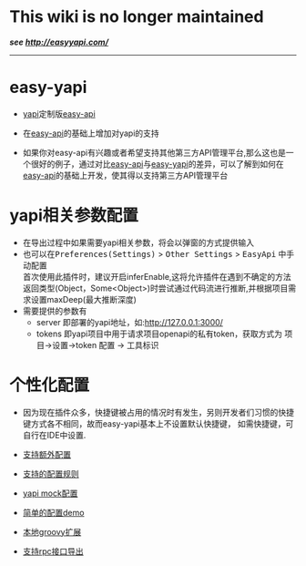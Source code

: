 # This wiki is no longer maintained

***see http://easyyapi.com/***

---

# easy-yapi

- [yapi](https://github.com/YMFE/yapi)定制版[easy-api](https://github.com/tangcent/easy-api)

- 在[easy-api](https://github.com/tangcent/easy-api)的基础上增加对yapi的支持

- 如果你对easy-api有兴趣或者希望支持其他第三方API管理平台,那么这也是一个很好的例子，通过对比[easy-api](https://github.com/tangcent/easy-api)与[easy-yapi](https://github.com/tangcent/easy-aypi)的差异，可以了解到如何在
  [easy-api](https://github.com/tangcent/easy-api)的基础上开发，使其得以支持第三方API管理平台

# yapi相关参数配置

- 在导出过程中如果需要yapi相关参数，将会以弹窗的方式提供输入
- 也可以在<kbd>Preferences(Settings)</kbd> > <kbd>Other Settings</kbd> > <kbd>EasyApi</kbd> 中手动配置
<br>首次使用此插件时，建议开启inferEnable,这将允许插件在遇到不确定的方法返回类型(Object，Some\<Object>)时尝试通过代码流进行推断,并根据项目需求设置maxDeep(最大推断深度)
- 需要提供的参数有
  - server 即部署的yapi地址，如:http://127.0.0.1:3000/
  - tokens 即yapi项目中用于请求项目openapi的私有token，获取方式为 项目->设置->token 配置 -> 工具标识

# 个性化配置
- 因为现在插件众多，快捷键被占用的情况时有发生，另则开发者们习惯的快捷键方式各不相同，故而easy-yapi基本上不设置默认快捷键，
如需快捷键，可自行在IDE中设置.

- [支持额外配置](https://github.com/tangcent/easy-yapi/blob/master/docs/cn/1.%20%E6%94%AF%E6%8C%81%E9%A2%9D%E5%A4%96%E9%85%8D%E7%BD%AE.md)

- [支持的配置规则](https://github.com/tangcent/easy-yapi/blob/master/docs/cn/2.%20%E6%94%AF%E6%8C%81%E7%9A%84%E9%85%8D%E7%BD%AE%E8%A7%84%E5%88%99.md)

- [yapi mock配置](https://github.com/tangcent/easy-yapi/blob/master/docs/cn/3.%20yapi-mock%E9%85%8D%E7%BD%AE.md)

- [简单的配置demo](https://github.com/tangcent/easy-yapi/blob/master/docs/cn/4.%20%E9%85%8D%E7%BD%AEdemo.md)

- [本地groovy扩展](https://github.com/tangcent/easy-yapi/blob/master/docs/cn/5.%20%E6%94%AF%E6%8C%81%E6%9C%AC%E5%9C%B0groovy%E6%89%A9%E5%B1%95.md)

- [支持rpc接口导出](https://github.com/tangcent/easy-yapi/blob/master/docs/cn/6.%20%E6%94%AF%E6%8C%81rpc%E6%8E%A5%E5%8F%A3%E5%AF%BC%E5%87%BA.md)
